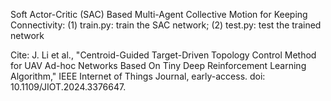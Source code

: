 Soft Actor-Critic (SAC) Based Multi-Agent Collective Motion for Keeping Connectivity:
(1) train.py: train the SAC network;
(2) test.py: test the trained network

Cite:
J. Li et al., "Centroid-Guided Target-Driven Topology Control Method for UAV Ad-hoc Networks Based On Tiny Deep Reinforcement Learning Algorithm," IEEE Internet of Things Journal, early-access. doi: 10.1109/JIOT.2024.3376647.
